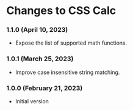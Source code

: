 # Changes to CSS Calc

### 1.1.0 (April 10, 2023)

- Expose the list of supported math functions.

### 1.0.1 (March 25, 2023)

- Improve case insensitive string matching.

### 1.0.0 (February 21, 2023)

- Initial version
